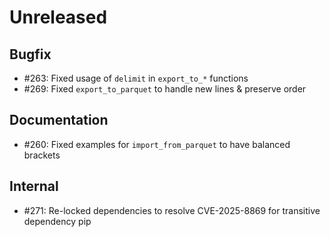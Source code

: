 # Unreleased

## Bugfix

* #263: Fixed usage of `delimit` in `export_to_*` functions
* #269: Fixed `export_to_parquet` to handle new lines & preserve order

## Documentation

* #260: Fixed examples for `import_from_parquet` to have balanced brackets

## Internal

* #271: Re-locked dependencies to resolve CVE-2025-8869 for transitive dependency pip
